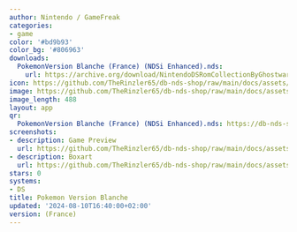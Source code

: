 ```yaml
---
author: Nintendo / GameFreak
categories:
- game
color: '#bd9b93'
color_bg: '#806963'
downloads:
  PokemonVersion Blanche (France) (NDSi Enhanced).nds:
    url: https://archive.org/download/NintendoDSRomCollectionByGhostware/PokemonVersion%20Blanche%20%28France%29%20%28NDSi%20Enhanced%29.nds
icon: https://github.com/TheRinzler65/db-nds-shop/raw/main/docs/assets/images/icons/pokemonblanc.png
image: https://github.com/TheRinzler65/db-nds-shop/raw/main/docs/assets/images/icons/pokemonblanc.png
image_length: 488
layout: app
qr:
  PokemonVersion Blanche (France) (NDSi Enhanced).nds: https://db-nds-shop.fr/assets/images/qr/pokemonversion-blanche-france-ndsi-enhanced-nds.png
screenshots:
- description: Game Preview
  url: https://github.com/TheRinzler65/db-nds-shop/raw/main/docs/assets/images/screenshots/pokemonblanc/pokemonblanc.png
- description: Boxart
  url: https://github.com/TheRinzler65/db-nds-shop/raw/main/docs/assets/images/boxart/PokemonVersion%20Blanche%20(France)%20(NDSi%20Enhanced).nds.png
stars: 0
systems:
- DS
title: Pokemon Version Blanche
updated: '2024-08-10T16:40:00+02:00'
version: (France)
---
```

